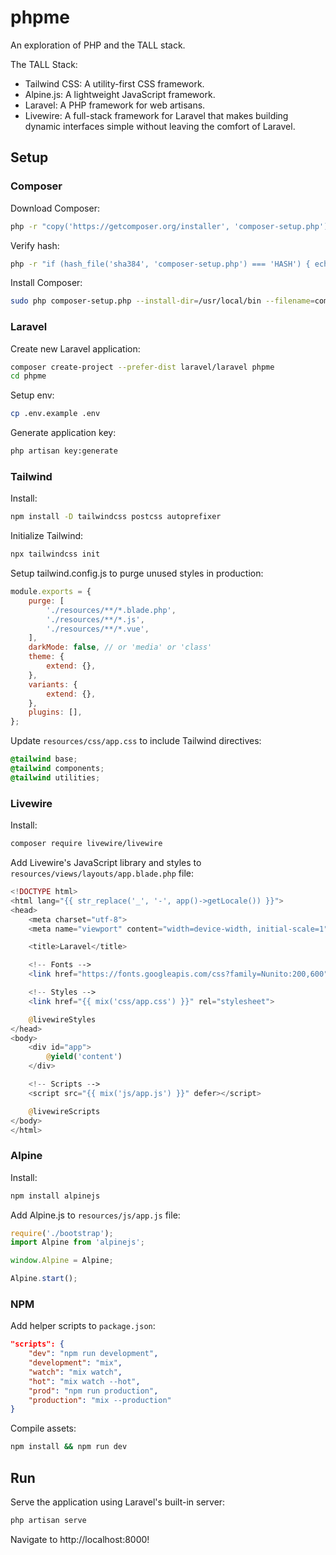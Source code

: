 # phpme
An exploration of PHP and the TALL stack. 

The TALL Stack:
* Tailwind CSS: A utility-first CSS framework.
* Alpine.js: A lightweight JavaScript framework.
* Laravel: A PHP framework for web artisans.
* Livewire: A full-stack framework for Laravel that makes building dynamic interfaces simple without leaving the comfort of Laravel.


## Setup

### Composer

Download Composer:

```sh
php -r "copy('https://getcomposer.org/installer', 'composer-setup.php');"
```

Verify hash:

```sh
php -r "if (hash_file('sha384', 'composer-setup.php') === 'HASH') { echo 'Installer verified'; } else { echo 'Installer corrupt'; unlink('composer-setup.php'); } echo PHP_EOL;"
```

Install Composer:

```sh
sudo php composer-setup.php --install-dir=/usr/local/bin --filename=composer
```

### Laravel

Create new Laravel application:

```sh
composer create-project --prefer-dist laravel/laravel phpme
cd phpme
```

Setup env:

```sh
cp .env.example .env
```

Generate application key:

```sh
php artisan key:generate
```

### Tailwind

Install:

```sh
npm install -D tailwindcss postcss autoprefixer
```

Initialize Tailwind:

```sh
npx tailwindcss init
```

Setup tailwind.config.js to purge unused styles in production:
```js
module.exports = {
    purge: [
        './resources/**/*.blade.php',
        './resources/**/*.js',
        './resources/**/*.vue',
    ],
    darkMode: false, // or 'media' or 'class'
    theme: {
        extend: {},
    },
    variants: {
        extend: {},
    },
    plugins: [],
};
```

Update `resources/css/app.css` to include Tailwind directives:

```css
@tailwind base;
@tailwind components;
@tailwind utilities;
```

### Livewire

Install:

```sh
composer require livewire/livewire
```

Add Livewire's JavaScript library and styles to `resources/views/layouts/app.blade.php` file:
```php
<!DOCTYPE html>
<html lang="{{ str_replace('_', '-', app()->getLocale()) }}">
<head>
    <meta charset="utf-8">
    <meta name="viewport" content="width=device-width, initial-scale=1">

    <title>Laravel</title>

    <!-- Fonts -->
    <link href="https://fonts.googleapis.com/css?family=Nunito:200,600" rel="stylesheet">

    <!-- Styles -->
    <link href="{{ mix('css/app.css') }}" rel="stylesheet">

    @livewireStyles
</head>
<body>
    <div id="app">
        @yield('content')
    </div>

    <!-- Scripts -->
    <script src="{{ mix('js/app.js') }}" defer></script>

    @livewireScripts
</body>
</html>
```

### Alpine

Install:

```sh
npm install alpinejs
```

Add Alpine.js to `resources/js/app.js` file:

```js
require('./bootstrap');
import Alpine from 'alpinejs';

window.Alpine = Alpine;

Alpine.start();
```

### NPM

Add helper scripts to `package.json`:

```json
"scripts": {
    "dev": "npm run development",
    "development": "mix",
    "watch": "mix watch",
    "hot": "mix watch --hot",
    "prod": "npm run production",
    "production": "mix --production"
}
```

Compile assets:

```sh
npm install && npm run dev
```

## Run

Serve the application using Laravel's built-in server:

```sh
php artisan serve
```

Navigate to http://localhost:8000!


